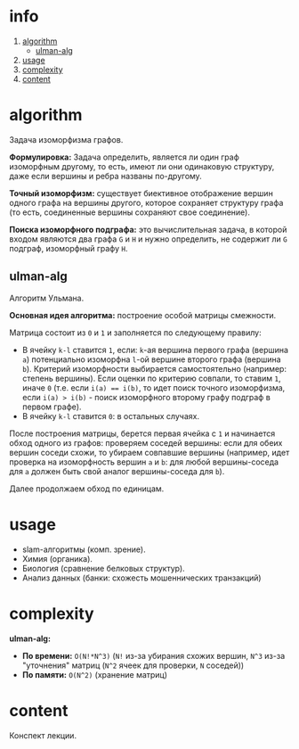 # info
1) [algorithm](#algorithm)
	- [ulman-alg](##ulman-alg)
2) [usage](#usage)
3) [complexity](#complexity)
4) [content](#content)

# algorithm
Задача изоморфизма графов.

**Формулировка:**
Задача определить, является ли один граф изоморфным другому, то есть, имеют ли они одинаковую структуру, даже если вершины и ребра названы по-другому.

**Точный изоморфизм:** существует биективное отображение вершин одного графа на вершины другого, которое сохраняет структуру графа (то есть, соединенные вершины сохраняют свое соединение).

**Поиска изоморфного подграфа:** это вычислительная задача, в которой входом являются два графа `G` и `H` и нужно определить, не содержит ли `G` подграф, изоморфный графу `H`.

## ulman-alg
Алгоритм Ульмана.

**Основная идея алгоритма:** построение особой матрицы смежности.

Матрица состоит из `0` и `1` и заполняется по следующему правилу:
- В ячейку `k-l` ставится `1`, если: `k`-ая вершина первого графа (вершина `a`) потенциально изоморфна `l`-ой вершине второго графа (вершина `b`). Критерий изоморфности выбирается самостоятельно (например: степень вершины). Если оценки по критерию совпали, то ставим `1`,  иначе `0` (т.е. если `i(a) == i(b)`, то идет поиск точного изоморфизма, если `i(a) > i(b)` - поиск изоморфного второму графу подграф в первом графе).
- В ячейку `k-l` ставится `0`: в остальных случаях.

После построения матрицы, берется первая ячейка с `1` и начинается обход одного из графов: проверяем соседей вершины: если для обеих вершин соседи схожи, то убираем совпавшие вершины (например, идет проверка на изоморфность вершин `a` и `b`: для любой вершины-соседа для `a` должен быть свой аналог вершины-соседа для `b`).

Далее продолжаем обход по единицам.

# usage
- slam-алгоритмы (комп. зрение).
- Химия (органика).
- Биология (сравнение белковых структур).
- Анализ данных (банки: схожесть мошеннических транзакций)
# complexity
**ulman-alg:**
- **По времени:** `O(N!*N^3)` (`N!` из-за убирания схожих вершин, `N^3` из-за "уточнения" матриц (`N^2` ячеек для проверки, `N` соседей))
- **По памяти:** `O(N^2)` (хранение матриц)

# content
Конспект лекции.